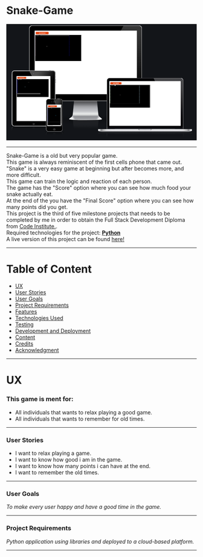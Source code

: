 # **Snake-Game** 
![Responsive](/images/responsive.png "Responsive-Design")<hr>
<p>Snake-Game is a old but very popular game.<br>
This game is always reminiscent of the first cells phone that came out.<br>
"Snake" is a very easy game at beginning but after becomes more, and more difficult.<br>
This game can train the logic and reaction of each person.<br>
The game has the "Score" option where you can see how much food your snake actually eat.<br>
At the end of the you have the "Final Score" option where you can see how many points did you get.<br> 
This project is the third of five milestone projects that needs to be completed by me in order to obtain the Full Stack Development Diploma from <a href="https://codeinstitute.net/">Code Institute.</a>. <br>
Required technologies for the project: <b><u>Python</u></b><br>
A live version of this project can be found <a href="https://snake-game-sbn.herokuapp.com/">here!</a><hr>
</p>

# **Table of Content**
<ul>
<li><a href="#ux">UX</a></li>
<li><a href="#user-stories">User Stories</a></li>
<li><a href="#user-goals">User Goals</a></li>
<li><a href="#project-requirements">Project Requirements</a></li>
<li><a href="#features">Features</a></li>
<li><a href="#technologies-used">Technologies Used</a></li>
<li><a href="#testing">Testing</a></li>
<li><a href="#development-and-deployment">Development and Deployment</a></li>
<li><a href="#content">Content</a></li>
<li><a href="#credits">Credits</a></li>
<li><a href="#acknowledgment">Acknowledgment</a></li>
</ul><hr>

# **UX** 

### **This game is ment for:**
<ul>
<li>All individuals that wants to relax playing a good game.</li>
<li>All individuals that wants to remember for old times.</li></ul><hr>

### **User Stories**
<ul>
<li>I want to relax playing a game.</li>
<li>I want to know how good i am in the game.</li>
<li>I want to know how many points i can have at the end.</li>
<li>I want to remember the old times.</li></ul><hr>

### **User Goals**

*To make every user happy and have a good time in the game.*<hr>

### **Project Requirements**

*Python application using libraries and deployed to a cloud-based platform.*<hr>



